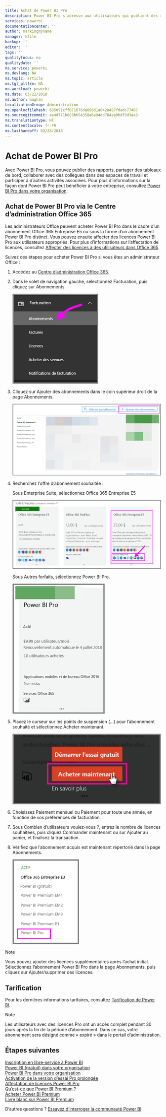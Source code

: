 ```yaml
---
title: Achat de Power BI Pro
description: Power BI Pro s’adresse aux utilisateurs qui publient des rapports, partagent des tableaux de bord, collaborent avec des collègues dans des espaces de travail et sont impliqués dans d’autres activités connexes.
services: powerbi
documentationcenter: ''
author: markingmyname
manager: kfile
backup: ''
editor: ''
tags: ''
qualityfocus: no
qualitydate: ''
ms.service: powerbi
ms.devlang: NA
ms.topic: article
ms.tgt_pltfrm: NA
ms.workload: powerbi
ms.date: 03/22/2018
ms.author: maghan
LocalizationGroup: Administration
ms.openlocfilehash: 685091cff071676da050d1a042a487fdadc77407
ms.sourcegitcommit: ae4d771b883b654358a6a94dd784ea9bdf3d3aa3
ms.translationtype: HT
ms.contentlocale: fr-FR
ms.lasthandoff: 03/28/2018
---
```

# <a name="purchasing-power-bi-pro"></a>Achat de Power BI Pro

Avec Power BI Pro, vous pouvez publier des rapports, partager des tableaux de bord, collaborer avec des collègues dans des espaces de travail et participer à d’autres activités associées. Pour plus d’informations sur la façon dont Power BI Pro peut bénéficier à votre entreprise, consultez [Power BI Pro dans votre organisation](service-admin-power-bi-pro-in-your-organization.md).

## <a name="purchasing-power-bi-pro-through-office-365-admin-center"></a>Achat de Power BI Pro via le Centre d’administration Office 365

Les administrateurs Office peuvent acheter Power BI Pro dans le cadre d’un abonnement Office 365 Entreprise E5 ou sous la forme d’un abonnement Power BI Pro distinct. Vous pouvez ensuite affecter des licences Power BI Pro aux utilisateurs appropriés. Pour plus d’informations sur l’affectation de licences, consultez [Affecter des licences à des utilisateurs dans Office 365](https://support.office.com/en-us/article/assign-licenses-to-users-in-office-365-for-business-997596b5-4173-4627-b915-36abac6786dc?ui=en-US&rs=en-US&ad=US).

Suivez ces étapes pour acheter Power BI Pro si vous êtes un administrateur Office :

1. Accédez au [Centre d’administration Office 365](https://portal.office.com/adminportal/home#/homepage).
2. Dans le volet de navigation gauche, sélectionnez Facturation, puis cliquez sur Abonnements.

    ![volet de navigation](media/service-admin-purchasing-power-bi-pro/service-purchasing-power-bi-pro/service-purchasing-power-bi-pro-01.png)

3. Cliquez sur Ajouter des abonnements dans le coin supérieur droit de la page Abonnements.

    ![abonnement](media/service-admin-purchasing-power-bi-pro/service-purchasing-power-bi-pro/service-purchasing-power-bi-pro-02.png)

4. Recherchez l’offre d’abonnement souhaitée :

    Sous Enterprise Suite, sélectionnez Office 365 Entreprise E5

    ![Abonnement Office E5](media/service-admin-purchasing-power-bi-pro/service-purchasing-power-bi-pro/service-purchasing-power-bi-pro-03.png)

    Sous Autres forfaits, sélectionnez Power BI Pro.

    ![Abonnement PBI](media/service-admin-purchasing-power-bi-pro/service-purchasing-power-bi-pro/service-purchasing-power-bi-pro-04.png)

5. Placez le curseur sur les points de suspension (...) pour l’abonnement souhaité et sélectionnez Acheter maintenant.

    ![Acheter maintenant](media/service-admin-purchasing-power-bi-pro/service-purchasing-power-bi-pro/service-purchasing-power-bi-pro-05.png)

6. Choisissez Paiement mensuel ou Paiement pour toute une année, en fonction de vos préférences de facturation.
7. Sous Combien d’utilisateurs voulez-vous ?, entrez le nombre de licences souhaitées, puis cliquez Commander maintenant ou sur Ajouter au panier, et finalisez la transaction.
8. Vérifiez que l’abonnement acquis est maintenant répertorié dans la page Abonnements.

   ![Abonnement acquis](media/service-admin-purchasing-power-bi-pro/service-purchasing-power-bi-pro/service-purchasing-power-bi-pro-06.png)

> [!NOTE]
> Vous pouvez ajouter des licences supplémentaires après l’achat initial. Sélectionnez l’abonnement Power BI Pro dans la page Abonnements, puis cliquez sur Ajouter/supprimer des licences.
>

## <a name="pricing"></a>Tarification

Pour les dernières informations tarifaires, consultez [Tarification de Power BI](https://powerbi.microsoft.com/en-us/pricing/).

> [!NOTE]
> Les utilisateurs avec des licences Pro ont un accès complet pendant 30 jours après la fin de la période d’abonnement. Dans ce cas, votre abonnement sera désigné comme « expiré » dans le portail d’administration.
>

## <a name="next-steps"></a>Étapes suivantes
[Inscription en libre-service à Power BI](service-admin-signing-up-for-power-bi-with-a-new-office-365-trial.md)
<br/>
[Power BI (gratuit) dans votre organisation](service-admin-service-free-in-your-organization.md)
<br/>
[Power BI Pro dans votre organisation](service-admin-power-bi-pro-in-your-organization.md)
<br/>
[Activation de la version d’essai Pro prolongée](service-extended-pro-trial.md)
<br/>
[Affectation de licences Power BI Pro](service-admin-assigning-power-bi-pro-licenses.md)
<br/>
[Qu’est-ce que Power BI Premium ?](service-admin-premium-manage.md)
<br/>
[Acheter Power BI Premium](service-admin-premium-purchase.md)
<br/>
[Livre blanc sur Power BI Premium](https://aka.ms/pbipremiumwhitepaper)

D’autres questions ? [Essayez d’interroger la communauté Power BI](https://community.powerbi.com/)
